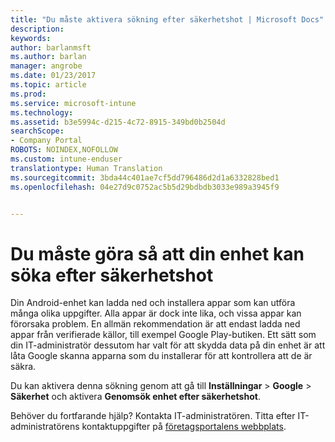 ```yaml
---
title: "Du måste aktivera sökning efter säkerhetshot | Microsoft Docs"
description: 
keywords: 
author: barlanmsft
ms.author: barlan
manager: angrobe
ms.date: 01/23/2017
ms.topic: article
ms.prod: 
ms.service: microsoft-intune
ms.technology: 
ms.assetid: b3e5994c-d215-4c72-8915-349bd0b2504d
searchScope:
- Company Portal
ROBOTS: NOINDEX,NOFOLLOW
ms.custom: intune-enduser
translationtype: Human Translation
ms.sourcegitcommit: 3bda44c401ae7cf5dd796486d2d1a6332828bed1
ms.openlocfilehash: 04e27d9c0752ac5b5d29bdbdb3033e989a3945f9


---
```


# <a name="you-need-to-make-your-device-able-to-scan-for-security-threats"></a>Du måste göra så att din enhet kan söka efter säkerhetshot

Din Android-enhet kan ladda ned och installera appar som kan utföra många olika uppgifter. Alla appar är dock inte lika, och vissa appar kan förorsaka problem. En allmän rekommendation är att endast ladda ned appar från verifierade källor, till exempel Google Play-butiken. Ett sätt som din IT-administratör dessutom har valt för att skydda data på din enhet är att låta Google skanna apparna som du installerar för att kontrollera att de är säkra.

Du kan aktivera denna sökning genom att gå till **Inställningar** > **Google** > **Säkerhet** och aktivera **Genomsök enhet efter säkerhetshot**.

Behöver du fortfarande hjälp? Kontakta IT-administratören. Titta efter IT-administratörens kontaktuppgifter på [företagsportalens webbplats](http://portal.manage.microsoft.com).



<!--HONumber=Jan17_HO4-->


